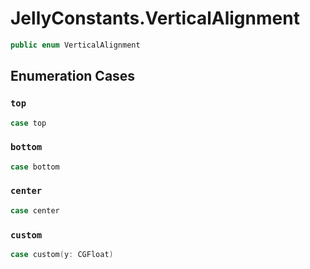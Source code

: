 # JellyConstants.VerticalAlignment

``` swift
public enum VerticalAlignment 
```

## Enumeration Cases

### `top`

``` swift
case top
```

### `bottom`

``` swift
case bottom
```

### `center`

``` swift
case center
```

### `custom`

``` swift
case custom(y: CGFloat)
```
